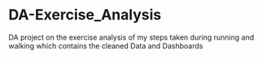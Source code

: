 # DA-Exercise_Analysis
DA project on the exercise analysis of my steps taken during running and walking which contains the cleaned Data and Dashboards
